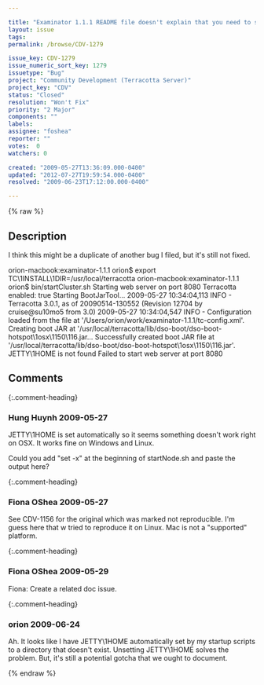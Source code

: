 ```yaml
---

title: "Examinator 1.1.1 README file doesn't explain that you need to set JETTY_HOME for it to work"
layout: issue
tags: 
permalink: /browse/CDV-1279

issue_key: CDV-1279
issue_numeric_sort_key: 1279
issuetype: "Bug"
project: "Community Development (Terracotta Server)"
project_key: "CDV"
status: "Closed"
resolution: "Won't Fix"
priority: "2 Major"
components: ""
labels: 
assignee: "foshea"
reporter: ""
votes:  0
watchers: 0

created: "2009-05-27T13:36:09.000-0400"
updated: "2012-07-27T19:59:54.000-0400"
resolved: "2009-06-23T17:12:00.000-0400"

---
```




{% raw %}



## Description

<div markdown="1" class="description">

I think this might be a duplicate of another bug I filed, but it's still not fixed.

orion-macbook:examinator-1.1.1 orion$ export TC\1INSTALL\1DIR=/usr/local/terracotta
orion-macbook:examinator-1.1.1 orion$ bin/startCluster.sh 
Starting web server on port 8080
Terracotta enabled: true
Starting BootJarTool...
2009-05-27 10:34:04,113 INFO - Terracotta 3.0.1, as of 20090514-130552 (Revision 12704 by cruise@su10mo5 from 3.0)
2009-05-27 10:34:04,547 INFO - Configuration loaded from the file at '/Users/orion/work/examinator-1.1.1/tc-config.xml'.
Creating boot JAR at '/usr/local/terracotta/lib/dso-boot/dso-boot-hotspot\1osx\1150\116.jar...
Successfully created boot JAR file at '/usr/local/terracotta/lib/dso-boot/dso-boot-hotspot\1osx\1150\116.jar'.
JETTY\1HOME is not found
Failed to start web server at port 8080


</div>

## Comments


{:.comment-heading}
### **Hung Huynh** <span class="date">2009-05-27</span>

<div markdown="1" class="comment">

JETTY\1HOME is set automatically so it seems something doesn't work right on OSX. It works fine on Windows and Linux.

Could you add "set -x" at the beginning of startNode.sh and paste the output here?

</div>


{:.comment-heading}
### **Fiona OShea** <span class="date">2009-05-27</span>

<div markdown="1" class="comment">

See CDV-1156 for the original which was marked not reproducible.  I\'m guess here that w tried to reproduce it on Linux. Mac is not a "supported" platform.

</div>


{:.comment-heading}
### **Fiona OShea** <span class="date">2009-05-29</span>

<div markdown="1" class="comment">

Fiona: Create a related doc issue.

</div>


{:.comment-heading}
### **orion** <span class="date">2009-06-24</span>

<div markdown="1" class="comment">

Ah.  It looks like I have JETTY\1HOME automatically set by my startup scripts to a directory that doesn't exist.  Unsetting JETTY\1HOME solves the problem.  But, it's still a potential gotcha that we ought to document.

</div>



{% endraw %}
